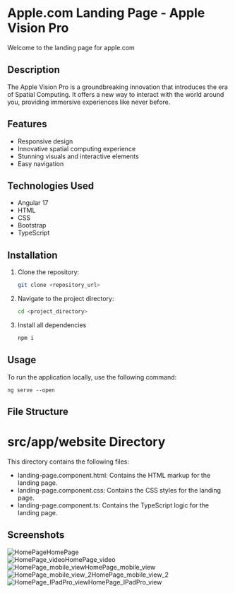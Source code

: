 # Apple.com Landing Page - Apple Vision Pro

Welcome to the landing page for apple.com

## Description

The Apple Vision Pro is a groundbreaking innovation that introduces the era of Spatial Computing. It offers a new way to interact with the world around you, providing immersive experiences like never before.

## Features

- Responsive design
- Innovative spatial computing experience
- Stunning visuals and interactive elements
- Easy navigation

## Technologies Used

- Angular 17
- HTML
- CSS
- Bootstrap
- TypeScript

## Installation

1. Clone the repository:

   ```bash
   git clone <repository_url>

2. Navigate to the project directory:

   ```bash
   cd <project_directory>

3. Install all dependencies
   
   ```bash
   npm i

## Usage

  To run the application locally, use the following command:

   `ng serve --open`

## File Structure
 
# src/app/website Directory

This directory contains the following files:

- landing-page.component.html: Contains the HTML markup for the landing page.
- landing-page.component.css: Contains the CSS styles for the landing page.
- landing-page.component.ts: Contains the TypeScript logic for the landing page.
  
## Screenshots

![HomePage](https://github.com/ADKANK/apple_landing_page/blob/master/Screenshots/HomePage.png?raw=true)HomePage<br />
![HomePage_video](https://github.com/ADKANK/apple_landing_page/blob/master/Screenshots/HomePage_video?raw=true)HomePage_video<br />
![HomePage_mobile_view](https://github.com/ADKANK/apple_landing_page/blob/master/Screenshots/HomePage_mobile_view.png?raw=true)HomePage_mobile_view<br />
![HomePage_mobile_view_2](https://github.com/ADKANK/apple_landing_page/blob/master/Screenshots/HomePage_mobile_view_2.png?raw=true)HomePage_mobile_view_2<br />
![HomePage_IPadPro_view](https://github.com/ADKANK/apple_landing_page/blob/master/Screenshots/HomePage_IPadPro_view.png?raw=true)HomePage_IPadPro_view<br />

